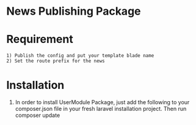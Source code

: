 # News Publishing Package

# Requirement 
    1) Publish the config and put your template blade name 
    2) Set the route prefix for the news
    
# Installation 
	
1. In order to install UserModule Package, just add the following to your composer.json  file in your fresh laravel              installation project. Then run  composer update

